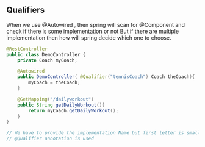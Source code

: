 ## Qualifiers

When we use @Autowired , then spring will scan for @Component and check if there is some implementation or not
But if there are multiple implementation then how will spring decide which one to choose.


```java
@RestController
public class DemoController {
    private Coach myCoach;

    @Autowired
    public DemoController( @Qualifier("tennisCoach") Coach theCoach){
        myCoach = theCoach;
    }

    @GetMapping("/dailyworkout")
    public String getDailyWorkout(){
        return myCoach.getDailyWorkout();
    }
}

// We have to provide the implementation Name but first letter is small.
// @Qualifier annotation is used
```